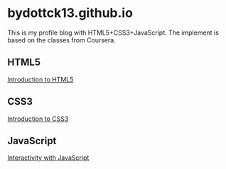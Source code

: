 # bydottck13.github.io
This is my profile blog with HTML5+CSS3+JavaScript. The implement is based on the classes from Coursera.

## HTML5
[Introduction to HTML5](https://zh-tw.coursera.org/learn/html)

## CSS3
[Introduction to CSS3](https://zh-tw.coursera.org/learn/introcss)

## JavaScript
[Interactivity with JavaScript](https://zh-tw.coursera.org/learn/javascript)

